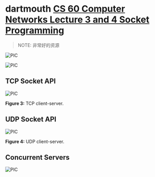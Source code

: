 # dartmouth [CS 60 Computer Networks Lecture 3 and 4 Socket Programming](https://www.cs.dartmouth.edu/~campbell/cs60/socketprogramming.html)

> NOTE: 非常好的资源

![PIC](https://www.cs.dartmouth.edu/~campbell/cs60/ethernet.jpg)



![PIC](https://www.cs.dartmouth.edu/~campbell/cs60/wan.jpg)

## TCP Socket API

![PIC](https://www.cs.dartmouth.edu/~campbell/cs60/TCPsockets.jpg)



**Figure 3:** TCP client-server.

## UDP Socket API

![PIC](https://www.cs.dartmouth.edu/~campbell/cs60/UDPsockets.jpg)



**Figure 4:** UDP client-server.

## Concurrent Servers

![PIC](https://www.cs.dartmouth.edu/~campbell/cs60/concurrentserver.jpg)
